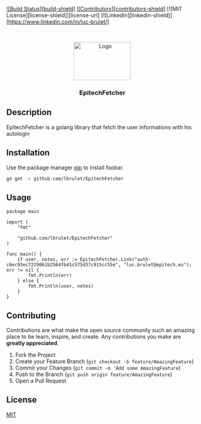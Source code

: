 <!-- PROJECT SHIELDS -->
[![Build Status][build-shield]]()
[![Contributors][contributors-shield]]()
[![MIT License][license-shield]][license-url]
[![LinkedIn][linkedin-shield]][https://www.linkedin.com/in/luc-brulet/]

<!-- PROJECT LOGO -->
<br />
<p align="center">
  <a href="https://golang.org/">
    <img src="https://upload.wikimedia.org/wikipedia/commons/thumb/2/2d/Epitech.png/150px-Epitech.png" alt="Logo" width="150" height="100">
  </a>

  <h3 align="center">EpitechFetcher</h3>
</p>

## Description
EpitechFetcher is a golang library that fetch the user informations with his autologin
## Installation

Use the package manager [pip](https://pip.pypa.io/en/stable/) to install foobar.

```bash
go get -v github.com/lbrulet/EpitechFetcher
```

## Usage

```golang
package main

import (
	"fmt"

	"github.com/lbrulet/EpitechFetcher"
)

func main() {
	if user, notes, err := EpitechFetcher.Link("auth-c6ec93ec7229061b2564fb41c575d37c915cc55e", "luc.brulet@epitech.eu"); err != nil {
		fmt.Println(err)
	} else {
		fmt.Println(user, notes)
	}
}
```
## Contributing

Contributions are what make the open source community such an amazing place to be learn, inspire, and create. Any contributions you make are **greatly appreciated**.

1. Fork the Project
2. Create your Feature Branch (`git checkout -b feature/AmazingFeature`)
3. Commit your Changes (`git commit -m 'Add some AmazingFeature`)
4. Push to the Branch (`git push origin feature/AmazingFeature`)
5. Open a Pull Request

## License
[MIT](https://choosealicense.com/licenses/mit/)